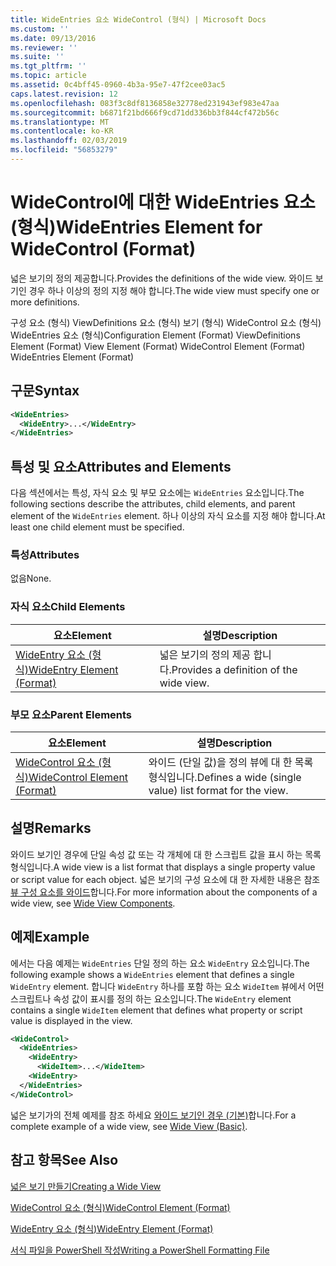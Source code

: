```yaml
---
title: WideEntries 요소 WideControl (형식) | Microsoft Docs
ms.custom: ''
ms.date: 09/13/2016
ms.reviewer: ''
ms.suite: ''
ms.tgt_pltfrm: ''
ms.topic: article
ms.assetid: 0c4bff45-0960-4b3a-95e7-47f2cee03ac5
caps.latest.revision: 12
ms.openlocfilehash: 083f3c8df8136858e32778ed231943ef983e47aa
ms.sourcegitcommit: b6871f21bd666f9cd71dd336bb3f844cf472b56c
ms.translationtype: MT
ms.contentlocale: ko-KR
ms.lasthandoff: 02/03/2019
ms.locfileid: "56853279"
---
```

# <a name="wideentries-element-for-widecontrol-format"></a><span data-ttu-id="7018d-102">WideControl에 대한 WideEntries 요소(형식)</span><span class="sxs-lookup"><span data-stu-id="7018d-102">WideEntries Element for WideControl (Format)</span></span>

<span data-ttu-id="7018d-103">넓은 보기의 정의 제공합니다.</span><span class="sxs-lookup"><span data-stu-id="7018d-103">Provides the definitions of the wide view.</span></span> <span data-ttu-id="7018d-104">와이드 보기인 경우 하나 이상의 정의 지정 해야 합니다.</span><span class="sxs-lookup"><span data-stu-id="7018d-104">The wide view must specify one or more definitions.</span></span>

<span data-ttu-id="7018d-105">구성 요소 (형식) ViewDefinitions 요소 (형식) 보기 (형식) WideControl 요소 (형식) WideEntries 요소 (형식)</span><span class="sxs-lookup"><span data-stu-id="7018d-105">Configuration Element (Format) ViewDefinitions Element (Format) View Element (Format) WideControl Element (Format) WideEntries Element (Format)</span></span>

## <a name="syntax"></a><span data-ttu-id="7018d-106">구문</span><span class="sxs-lookup"><span data-stu-id="7018d-106">Syntax</span></span>

```xml
<WideEntries>
  <WideEntry>...</WideEntry>
</WideEntries>

```

## <a name="attributes-and-elements"></a><span data-ttu-id="7018d-107">특성 및 요소</span><span class="sxs-lookup"><span data-stu-id="7018d-107">Attributes and Elements</span></span>

<span data-ttu-id="7018d-108">다음 섹션에서는 특성, 자식 요소 및 부모 요소에는 `WideEntries` 요소입니다.</span><span class="sxs-lookup"><span data-stu-id="7018d-108">The following sections describe the attributes, child elements, and parent element of the `WideEntries` element.</span></span> <span data-ttu-id="7018d-109">하나 이상의 자식 요소를 지정 해야 합니다.</span><span class="sxs-lookup"><span data-stu-id="7018d-109">At least one child element must be specified.</span></span>

### <a name="attributes"></a><span data-ttu-id="7018d-110">특성</span><span class="sxs-lookup"><span data-stu-id="7018d-110">Attributes</span></span>

<span data-ttu-id="7018d-111">없음</span><span class="sxs-lookup"><span data-stu-id="7018d-111">None.</span></span>

### <a name="child-elements"></a><span data-ttu-id="7018d-112">자식 요소</span><span class="sxs-lookup"><span data-stu-id="7018d-112">Child Elements</span></span>

|<span data-ttu-id="7018d-113">요소</span><span class="sxs-lookup"><span data-stu-id="7018d-113">Element</span></span>|<span data-ttu-id="7018d-114">설명</span><span class="sxs-lookup"><span data-stu-id="7018d-114">Description</span></span>|
|-------------|-----------------|
|[<span data-ttu-id="7018d-115">WideEntry 요소 (형식)</span><span class="sxs-lookup"><span data-stu-id="7018d-115">WideEntry Element (Format)</span></span>](./wideentry-element-for-widecontrol-format.md)|<span data-ttu-id="7018d-116">넓은 보기의 정의 제공 합니다.</span><span class="sxs-lookup"><span data-stu-id="7018d-116">Provides a definition of the wide view.</span></span>|

### <a name="parent-elements"></a><span data-ttu-id="7018d-117">부모 요소</span><span class="sxs-lookup"><span data-stu-id="7018d-117">Parent Elements</span></span>

|<span data-ttu-id="7018d-118">요소</span><span class="sxs-lookup"><span data-stu-id="7018d-118">Element</span></span>|<span data-ttu-id="7018d-119">설명</span><span class="sxs-lookup"><span data-stu-id="7018d-119">Description</span></span>|
|-------------|-----------------|
|[<span data-ttu-id="7018d-120">WideControl 요소 (형식)</span><span class="sxs-lookup"><span data-stu-id="7018d-120">WideControl Element (Format)</span></span>](./widecontrol-element-format.md)|<span data-ttu-id="7018d-121">와이드 (단일 값)을 정의 뷰에 대 한 목록 형식입니다.</span><span class="sxs-lookup"><span data-stu-id="7018d-121">Defines a wide (single value) list format for the view.</span></span>|

## <a name="remarks"></a><span data-ttu-id="7018d-122">설명</span><span class="sxs-lookup"><span data-stu-id="7018d-122">Remarks</span></span>

<span data-ttu-id="7018d-123">와이드 보기인 경우에 단일 속성 값 또는 각 개체에 대 한 스크립트 값을 표시 하는 목록 형식입니다.</span><span class="sxs-lookup"><span data-stu-id="7018d-123">A wide view is a list format that displays a single property value or script value for each object.</span></span> <span data-ttu-id="7018d-124">넓은 보기의 구성 요소에 대 한 자세한 내용은 참조 [뷰 구성 요소를 와이드](./creating-a-wide-view.md)합니다.</span><span class="sxs-lookup"><span data-stu-id="7018d-124">For more information about the components of a wide view, see [Wide View Components](./creating-a-wide-view.md).</span></span>

## <a name="example"></a><span data-ttu-id="7018d-125">예제</span><span class="sxs-lookup"><span data-stu-id="7018d-125">Example</span></span>

<span data-ttu-id="7018d-126">에서는 다음 예제는 `WideEntries` 단일 정의 하는 요소 `WideEntry` 요소입니다.</span><span class="sxs-lookup"><span data-stu-id="7018d-126">The following example shows a `WideEntries` element that defines a single `WideEntry` element.</span></span> <span data-ttu-id="7018d-127">합니다 `WideEntry` 하나를 포함 하는 요소 `WideItem` 뷰에서 어떤 스크립트나 속성 값이 표시를 정의 하는 요소입니다.</span><span class="sxs-lookup"><span data-stu-id="7018d-127">The `WideEntry` element contains a single `WideItem` element that defines what property or script value is displayed in the view.</span></span>

```xml
<WideControl>
  <WideEntries>
    <WideEntry>
      <WideItem>...</WideItem>
    <WideEntry>
  </WideEntries>
</WideControl>
```

<span data-ttu-id="7018d-128">넓은 보기가의 전체 예제를 참조 하세요 [와이드 보기인 경우 (기본)](./wide-view-basic.md)합니다.</span><span class="sxs-lookup"><span data-stu-id="7018d-128">For a complete example of a wide view, see [Wide View (Basic)](./wide-view-basic.md).</span></span>

## <a name="see-also"></a><span data-ttu-id="7018d-129">참고 항목</span><span class="sxs-lookup"><span data-stu-id="7018d-129">See Also</span></span>

[<span data-ttu-id="7018d-130">넓은 보기 만들기</span><span class="sxs-lookup"><span data-stu-id="7018d-130">Creating a Wide View</span></span>](./creating-a-wide-view.md)

[<span data-ttu-id="7018d-131">WideControl 요소 (형식)</span><span class="sxs-lookup"><span data-stu-id="7018d-131">WideControl Element (Format)</span></span>](./widecontrol-element-format.md)

[<span data-ttu-id="7018d-132">WideEntry 요소 (형식)</span><span class="sxs-lookup"><span data-stu-id="7018d-132">WideEntry Element (Format)</span></span>](./wideentry-element-for-widecontrol-format.md)

[<span data-ttu-id="7018d-133">서식 파일을 PowerShell 작성</span><span class="sxs-lookup"><span data-stu-id="7018d-133">Writing a PowerShell Formatting File</span></span>](./writing-a-powershell-formatting-file.md)

